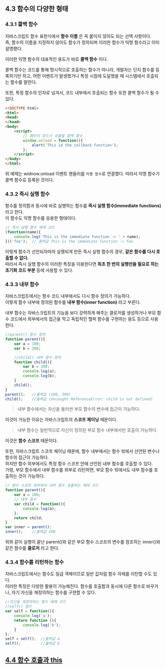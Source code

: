 ## 4.3 함수의 다양한 형태

### 4.3.1 콜백 함수

자바스크립트 함수 표현식에서 **함수 이름** 은 꼭 붙이지 않아도 되는 선택 사항이다.  
즉, 함수의 이름을 지정하지 않아도 함수가 정의되며 이러한 함수가 익명 함수라고 이미 설명했다.  

이러한 익명 함수의 대표적인 용도가 바로 **콜백 함수** 이다.  

콜백 함수는 코드를 통해 명시적으로 호출하는 함수가 아니라, 개발자는 단지 함수를 등록하기만 하고, 어떤 이벤트가 발생했거나 특정 시점에 도달했을 때 시스템에서 호출되는 함수를 말한다.

또한, 특정 함수의 인자로 넘겨서, 코드 내부에서 호출되는 함수 또한 콜백 함수가 될 수 있다.

```html
<!DOCTYPE html>
<html>
<head>
</head>
<body>
    <script>
        // 페이지 로드시 호출될 콜백 함수
        window.onload = function(){
            alert('This id the callback function');
        };
    </script>
</body>
</html>
```
위 예제는 widnow.onload 이벤트 핸들러를 `익명 함수`로 연결했다. 따라서 익명 함수가 콜백 함수로 등록된 것이다.

### 4.3.2 즉시 실행 함수

함수를 정의함과 동시에 바로 실행하는 함수를 **즉시 실행 함수(immediate functions)** 라고 한다.   
이 함수도 익명 함수를 응용한 형태이다.
```js
// 즉시 실행 함수 예제 코드
(function(name){
    console.log('This is the immediate function -> ' + name);
})('foo');  // 출력값 This is the immediate function -> foo
```
이렇게 함수가 선언되자마자 실행되게 만든 즉시 실행 함수의 경우, **같은 함수를 다시 호출할 수 없다.**  
따라서 즉시 실행 함수의 이러한 특징을 이용한다면 **최초 한 번의 실행만을 필요로 하는 초기화 코드 부분** 등에 사용할 수 있다.

### 4.3.3 내부 함수

자바스크립트에서는 함수 코드 내부에서도 다시 함수 정의가 가능하다.  
이렇게 함수 내부에 정의된 함수를 **내부 함수(inner function)** 라고 부른다.  

내부 함수는 자바스크립트의 기능을 보다 강력하게 해주는 클로저를 생성하거나 부모 함수 코드에서 외부에서의 접근을 막고 독립적인 헬퍼 함수를 구현하는 용도 등으로 사용한다.  

```js
//parent() 함수 정의
function parent(){
    var a = 100;
    var b = 200;

    //child() 내부 함수 정의
    function child(){
        var b = 300;
        console.log(a);
        console.log(b);
    }
    child();    
}
parent();   //출력값 (100, 300)
child();    //출력값 (Uncaught ReferenceError: child is not defined)
```
> 내부 함수에서는 자신을 둘러싼 부모 함수의 변수에 접근이 가능하다.  

이것이 가능한 이유는 자바스크립트의 **스코프 체이닝** 때문이다.  

> 내부 함수는 일반적으로 자신이 정의된 부모 함수 내부에서만 호출이 가능하다.

이것은 **함수 스코프** 때문이다.

또한, 자바스크립트 스코프 체이닝 때문에, 함수 내부에서는 함수 밖에서 선언된 변수나 함수의 접근이 가능하다.  
하지만 함수 외부에서도 특정 함수 스코프 안에 선언된 내부 함수를 호출할 수 있다.  
가령, 부모 함수에서 내부 함수를 외부로 리턴하면, 부모 함수 밖에서도 내부 함수를 호출하는 것이 가능하다.
```js
// 함수 스코프 외부에서 내부 함수 호출하는 예제 코드
function parent(){
    var a = 100;
    // 내부 함수
    var child = function(){
        console.log(a);
    };
    return child;
}
var inner = parent();
inner();    //출력값 100
```

위와 같이 실행이 끝난 parent()와 같은 부모 함수 스코프의 변수를 참조하는 inner()와 같은 함수를 **클로저** 라고 한다.

### 4.3.4 함수를 리턴하는 함수

자바스크립트에서는 함수도 일급 객체이므로 일반 값처럼 함수 자체를 리턴할 수도 있다.  
이러한 특징은 다양한 활용이 가능해진다. 함수를 호출함과 동시에 다른 함수로 바꾸거나, 자기 자신을 재정의하는 함수를 구현할 수 있다.
```js
//자신을 재정의하는 함수 예제 코드
//self() 함수
var self = function(){
    console.log('a');
    return function (){
        console.log('b');
    }
};
self = self();  //출력값 a
self();         //출력값 b
```
## [4.4 함수 호출과 this](./chapter04-04.md)
